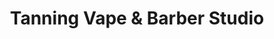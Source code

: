 ---
title: "Tanning Vape & Barber Studio"
url: /porthcawl/tanning-vape-and-barber-studio/
shop: beauty
---